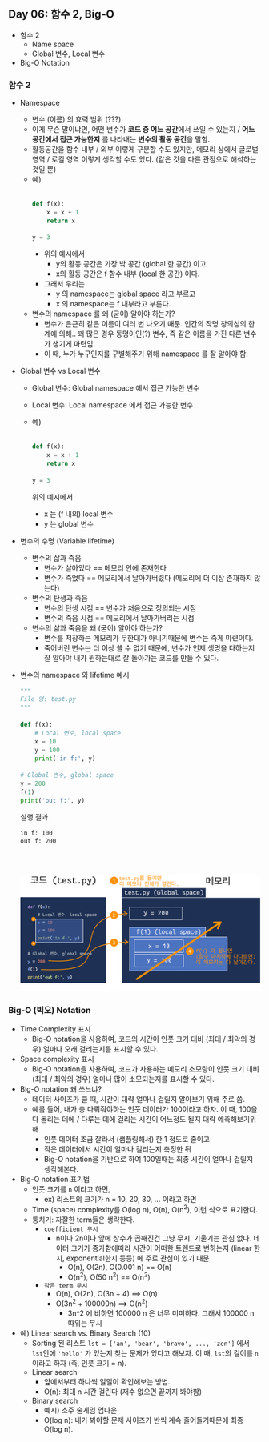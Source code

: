 ## Day 06: 함수 2, Big-O

- 함수 2
    - Name space
    - Global 변수, Local 변수
- Big-O Notation    



### 함수 2
- Namespace
    - 변수 (이름) 의 효력 범위 (???)
    - 이게 무슨 말이냐면, 어떤 변수가 **코드 중 어느 공간**에서 쓰일 수 있는지 / **어느 공간에서 접근 가능한지** 를 나타내는 **변수의 활동 공간**을 말함.
    - 활동공간을 함수 내부 / 외부 이렇게 구분할 수도 있지만, 메모리 상에서 글로벌 영역 / 로컬 영역 이렇게 생각할 수도 있다. (같은 것을 다른 관점으로 해석하는 것일 뿐)
    - 예)
        ```python
        
        def f(x):
            x = x + 1
            return x
        
        y = 3
        ```
        - 위의 예시에서
          - y의 활동 공간은 가장 밖 공간 (global 한 공간) 이고
          - x의 활동 공간은 f 함수 내부 (local 한 공간) 이다.
        - 그래서 우리는
          - y 의 namespace는 global space 라고 부르고
          - x 의 namespace는 f 내부라고 부른다.
    - 변수의 namespace 를 왜 (굳이) 알아야 하는가?
        - 변수가 은근히 같은 이름이 여러 번 나오기 때문. 인간의 작명 창의성의 한계에 의해.. 꽤 많은 경우 동명이인(?) 변수, 즉 같은 이름을 가진 다른 변수가 생기게 마련임. 
        - 이 때, 누가 누구인지를 구별해주기 위해 namespace 를 잘 알아야 함.
- Global 변수 vs Local 변수
    - Global 변수: Global namespace 에서 접근 가능한 변수
    
    - Local 변수: Local namespace 에서 접근 가능한 변수
    
    - 예)
        ```python
        
        def f(x):
            x = x + 1
            return x
        
        y = 3
        ```
        위의 예시에서
        
        - x 는 (f 내의) local 변수
        - y 는 global 변수
- 변수의 수명 (Variable lifetime)
    - 변수의 삶과 죽음
        - 변수가 살아있다 == 메모리 안에 존재한다
        - 변수가 죽었다 == 메모리에서 날아가버렸다 (메모리에 더 이상 존재하지 않는다)
    - 변수의 탄생과 죽음
        - 변수의 탄생 시점 == 변수가 처음으로 정의되는 시점
        - 변수의 죽음 시점 == 메모리에서 날아가버리는 시점
    - 변수의 삶과 죽음을 왜 (굳이) 알아야 하는가?
        - 변수를 저장하는 메모리가 무한대가 아니기때문에 변수는 죽게 마련이다. 
        - 죽어버린 변수는 더 이상 쓸 수 없기 때문에, 변수가 언제 생명을 다하는지 잘 알아야 내가 원하는대로 잘 돌아가는 코드를 만들 수 있다.

- 변수의 namespace 와 lifetime 예시

  ```python
  """
  File 명: test.py
  """
  
  def f(x):
      # Local 변수, local space
      x = 10 
      y = 100
      print('in f:', y)
  
  # Global 변수, global space
  y = 200
  f(1)
  print('out f:', y)
  ```

  실행 결과

  ```
  in f: 100
  out f: 200
  ```

  <br><br>

  <img src="../fig/function.png" style="zoom:180%;" />

  

### Big-O (빅오) Notation
- Time Complexity 표시
    - Big-O notation을 사용하여, 코드의 시간이 인풋 크기 대비 (최대 / 최악의 경우) 얼마나 오래 걸리는지를 표시할 수 있다.
- Space complexity 표시 
    - Big-O notation을 사용하여, 코드가 사용하는 메모리 소모량이 인풋 크기 대비 (최대 / 최악의 경우) 얼마나 많이 소모되는지를 표시할 수 있다.
- Big-O notation 왜 쓰느냐?
    - 데이터 사이즈가 클 때, 시간이 대략 얼마나 걸릴지 알아보기 위해 주로 씀.
    - 예를 들어, 내가 총 다뤄줘야하는 인풋 데이터가 100이라고 하자. 이 때, 100을 다 돌리는 데에 / 다루는 데에 걸리는 시간이 어느정도 될지 대략 예측해보기위해 
        - 인풋 데이터 조금 잘라서 (샘플링해서) 한 1 정도로 줄이고 
        - 작은 데이터에서 시간이 얼마나 걸리는지 측정한 뒤
        - Big-O notation을 기반으로 하여 100일때는 최종 시간이 얼마나 걸릴지 생각해본다.
- Big-O notation 표기법
    - 인풋 크기를 `n` 이라고 하면, 
        - ex) 리스트의 크기가 n = 10, 20, 30, ... 이라고 하면
    - Time (space) complexity를 O(log n), O(n), O(n<sup>2</sup>), 이런 식으로 표기한다.
    - 퉁치기: 자잘한 term들은 생략한다.
        - `coefficient 무시`
            - n이나 2n이나 앞에 상수가 곱해진건 그냥 무시. 기울기는 관심 없다. 데이터 크기가 증가함에따라 시간이 어떠한 트렌드로 변하는지 (linear 한지, exponential한지 등등) 에 주로 관심이 있기 때문
                - O(n), O(2n), O(0.001 n) == O(n)
                - O(n<sup>2</sup>), O(50 n<sup>2</sup>) == O(n<sup>2</sup>)
        - `작은 term 무시`
            - O(n), O(2n), O(3n + 4) ==> O(n)
            - O(3n<sup>2</sup> + 100000n) ==> O(n<sup>2</sup>)
                - 3n^2 에 비하면 100000 n 은 너무 미미하다. 그래서 100000 n 따위는 무시
- 예) Linear search vs. Binary Search (10)
    - Sorting 된 리스트 `lst = ['an', 'bear', 'bravo', ..., 'zen']` 에서 `lst`안에 `'hello'` 가 있는지 찾는 문제가 있다고 해보자. 이 때, `lst`의 길이를 `n` 이라고 하자 (즉, 인풋 크기 = n).
    - Linear search
        - 앞에서부터 하나씩 일일이 확인해보는 방법.
        - O(n): 최대 n 시간 걸린다 (재수 없으면 끝까지 봐야함)
    - Binary search
        - 예시) 소주 술게임 업다운
        - O(log n): 내가 봐야할 문제 사이즈가 반씩 계속 줄어들기때문에 최종 O(log n). 

